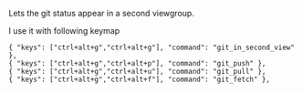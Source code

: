 Lets the git status appear in a second viewgroup.

I use it with following keymap


    { "keys": ["ctrl+alt+g","ctrl+alt+g"], "command": "git_in_second_view" },
    { "keys": ["ctrl+alt+g","ctrl+alt+p"], "command": "git_push" },
    { "keys": ["ctrl+alt+g","ctrl+alt+u"], "command": "git_pull" },
    { "keys": ["ctrl+alt+g","ctrl+alt+f"], "command": "git_fetch" },

